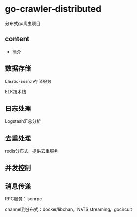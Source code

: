 # go-crawler-distributed
分布式go爬虫项目



## content

- 简介



## 数据存储

Elastic-search存储服务

ELK技术栈



## 日志处理

Logstash汇总分析

## 去重处理

redis分布式，提供去重服务

## 并发控制



## 消息传递

RPC服务：jsonrpc

channel到分布式：docker/libchan，NATS streaming，gocircuit

